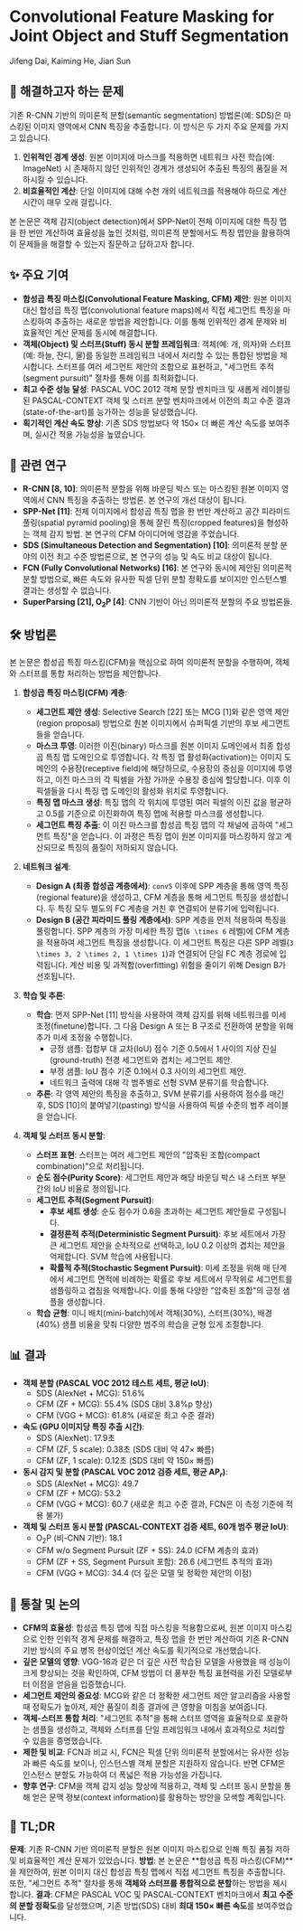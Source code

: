 # Convolutional Feature Masking for Joint Object and Stuff Segmentation

Jifeng Dai, Kaiming He, Jian Sun

## 🧩 해결하고자 하는 문제

기존 R-CNN 기반의 의미론적 분할(semantic segmentation) 방법론(예: SDS)은 마스킹된 이미지 영역에서 CNN 특징을 추출합니다. 이 방식은 두 가지 주요 문제를 가지고 있습니다.

1. **인위적인 경계 생성**: 원본 이미지에 마스크를 적용하면 네트워크 사전 학습(예: ImageNet) 시 존재하지 않던 인위적인 경계가 생성되어 추출된 특징의 품질을 저하시킬 수 있습니다.
2. **비효율적인 계산**: 단일 이미지에 대해 수천 개의 네트워크를 적용해야 하므로 계산 시간이 매우 오래 걸립니다.

본 논문은 객체 감지(object detection)에서 SPP-Net이 전체 이미지에 대한 특징 맵을 한 번만 계산하여 효율성을 높인 것처럼, 의미론적 분할에서도 특징 맵만을 활용하여 이 문제들을 해결할 수 있는지 질문하고 답하고자 합니다.

## ✨ 주요 기여

- **합성곱 특징 마스킹(Convolutional Feature Masking, CFM) 제안**: 원본 이미지 대신 합성곱 특징 맵(convolutional feature maps)에서 직접 세그먼트 특징을 마스킹하여 추출하는 새로운 방법을 제안합니다. 이를 통해 인위적인 경계 문제와 비효율적인 계산 문제를 동시에 해결합니다.
- **객체(Object) 및 스터프(Stuff) 동시 분할 프레임워크**: 객체(예: 개, 의자)와 스터프(예: 하늘, 잔디, 물)를 동일한 프레임워크 내에서 처리할 수 있는 통합된 방법을 제시합니다. 스터프를 여러 세그먼트 제안의 조합으로 표현하고, "세그먼트 추적(segment pursuit)" 절차를 통해 이를 최적화합니다.
- **최고 수준 성능 달성**: PASCAL VOC 2012 객체 분할 벤치마크 및 새롭게 레이블링된 PASCAL-CONTEXT 객체 및 스터프 분할 벤치마크에서 이전의 최고 수준 결과(state-of-the-art)를 능가하는 성능을 달성했습니다.
- **획기적인 계산 속도 향상**: 기존 SDS 방법보다 약 $150 \times$ 더 빠른 계산 속도를 보여주며, 실시간 적용 가능성을 높였습니다.

## 📎 관련 연구

- **R-CNN [8, 10]**: 의미론적 분할을 위해 바운딩 박스 또는 마스킹된 원본 이미지 영역에서 CNN 특징을 추출하는 방법론. 본 연구의 개선 대상이 됩니다.
- **SPP-Net [11]**: 전체 이미지에서 합성곱 특징 맵을 한 번만 계산하고 공간 피라미드 풀링(spatial pyramid pooling)을 통해 잘린 특징(cropped features)을 형성하는 객체 감지 방법. 본 연구의 CFM 아이디어에 영감을 주었습니다.
- **SDS (Simultaneous Detection and Segmentation) [10]**: 의미론적 분할 분야의 이전 최고 수준 방법론으로, 본 연구의 성능 및 속도 비교 대상이 됩니다.
- **FCN (Fully Convolutional Networks) [16]**: 본 연구와 동시에 제안된 의미론적 분할 방법으로, 빠른 속도와 유사한 픽셀 단위 분할 정확도를 보이지만 인스턴스별 결과는 생성할 수 없습니다.
- **SuperParsing [21], O$_2$P [4]**: CNN 기반이 아닌 의미론적 분할의 주요 방법론들.

## 🛠️ 방법론

본 논문은 합성곱 특징 마스킹(CFM)을 핵심으로 하여 의미론적 분할을 수행하며, 객체와 스터프를 통합 처리하는 방법을 제안합니다.

1. **합성곱 특징 마스킹(CFM) 계층**:

   - **세그먼트 제안 생성**: Selective Search [22] 또는 MCG [1]와 같은 영역 제안(region proposal) 방법으로 원본 이미지에서 슈퍼픽셀 기반의 후보 세그먼트들을 얻습니다.
   - **마스크 투영**: 이러한 이진(binary) 마스크를 원본 이미지 도메인에서 최종 합성곱 특징 맵 도메인으로 투영합니다. 각 특징 맵 활성화(activation)는 이미지 도메인의 수용장(receptive field)에 해당하므로, 수용장의 중심을 이미지에 투영하고, 이진 마스크의 각 픽셀을 가장 가까운 수용장 중심에 할당합니다. 이후 이 픽셀들을 다시 특징 맵 도메인의 활성화 위치로 투영합니다.
   - **특징 맵 마스크 생성**: 특징 맵의 각 위치에 투영된 여러 픽셀의 이진 값을 평균하고 $0.5$를 기준으로 이진화하여 특징 맵에 적용할 마스크를 생성합니다.
   - **세그먼트 특징 추출**: 이 이진 마스크를 합성곱 특징 맵의 각 채널에 곱하여 "세그먼트 특징"을 얻습니다. 이 과정은 특징 맵이 원본 이미지를 마스킹하지 않고 계산되므로 특징의 품질이 저하되지 않습니다.

2. **네트워크 설계**:

   - **Design A (최종 합성곱 계층에서)**: `conv5` 이후에 SPP 계층을 통해 영역 특징(regional feature)을 생성하고, CFM 계층을 통해 세그먼트 특징을 생성합니다. 두 특징 모두 별도의 FC 계층을 거친 후 연결되어 분류기에 입력됩니다.
   - **Design B (공간 피라미드 풀링 계층에서)**: SPP 계층을 먼저 적용하여 특징을 풀링합니다. SPP 계층의 가장 미세한 특징 맵(`6 \times 6` 레벨)에 CFM 계층을 적용하여 세그먼트 특징을 생성합니다. 이 세그먼트 특징은 다른 SPP 레벨(`3 \times 3, 2 \times 2, 1 \times 1`)과 연결되어 단일 FC 계층 경로에 입력됩니다. 계산 비용 및 과적합(overfitting) 위험을 줄이기 위해 Design B가 선호됩니다.

3. **학습 및 추론**:

   - **학습**: 먼저 SPP-Net [11] 방식을 사용하여 객체 감지를 위해 네트워크를 미세 조정(finetune)합니다. 그 다음 Design A 또는 B 구조로 전환하여 분할을 위해 추가 미세 조정을 수행합니다.
     - 긍정 샘플: 접합부 대 교차(IoU) 점수 기준 $0.5$에서 $1$ 사이의 지상 진실(ground-truth) 전경 세그먼트와 겹치는 세그먼트 제안.
     - 부정 샘플: IoU 점수 기준 $0.1$에서 $0.3$ 사이의 세그먼트 제안.
     - 네트워크 출력에 대해 각 범주별로 선형 SVM 분류기를 학습합니다.
   - **추론**: 각 영역 제안의 특징을 추출하고, SVM 분류기를 사용하여 점수를 매긴 후, SDS [10]의 붙여넣기(pasting) 방식을 사용하여 픽셀 수준의 범주 레이블을 얻습니다.

4. **객체 및 스터프 동시 분할**:
   - **스터프 표현**: 스터프는 여러 세그먼트 제안의 "압축된 조합(compact combination)"으로 처리됩니다.
   - **순도 점수(Purity Score)**: 세그먼트 제안과 해당 바운딩 박스 내 스터프 부분 간의 IoU 비율로 정의됩니다.
   - **세그먼트 추적(Segment Pursuit)**:
     - **후보 세트 생성**: 순도 점수가 $0.6$을 초과하는 세그먼트 제안들로 구성됩니다.
     - **결정론적 추적(Deterministic Segment Pursuit)**: 후보 세트에서 가장 큰 세그먼트 제안을 순차적으로 선택하고, IoU $0.2$ 이상의 겹치는 제안을 억제합니다. SVM 학습에 사용됩니다.
     - **확률적 추적(Stochastic Segment Pursuit)**: 미세 조정을 위해 매 단계에서 세그먼트 면적에 비례하는 확률로 후보 세트에서 무작위로 세그먼트를 샘플링하고 겹침을 억제합니다. 이를 통해 다양한 "압축된 조합"의 긍정 샘플을 생성합니다.
   - **학습 균형**: 미니 배치(mini-batch)에서 객체($30\%$), 스터프($30\%$), 배경($40\%$) 샘플 비율을 맞춰 다양한 범주의 학습을 균형 있게 조절합니다.

## 📊 결과

- **객체 분할 (PASCAL VOC 2012 테스트 세트, 평균 IoU)**:
  - SDS (AlexNet + MCG): $51.6\%$
  - CFM (ZF + MCG): $55.4\%$ (SDS 대비 $3.8\%$p 향상)
  - CFM (VGG + MCG): $61.8\%$ (새로운 최고 수준 결과)
- **속도 (GPU 이미지당 특징 추출 시간)**:
  - SDS (AlexNet): $17.9$초
  - CFM (ZF, 5 scale): $0.38$초 (SDS 대비 약 $47 \times$ 빠름)
  - CFM (ZF, 1 scale): $0.12$초 (SDS 대비 약 $150 \times$ 빠름)
- **동시 감지 및 분할 (PASCAL VOC 2012 검증 세트, 평균 AP$_r$)**:
  - SDS (AlexNet + MCG): $49.7$
  - CFM (ZF + MCG): $53.2$
  - CFM (VGG + MCG): $60.7$ (새로운 최고 수준 결과, FCN은 이 측정 기준에 적용 불가)
- **객체 및 스터프 동시 분할 (PASCAL-CONTEXT 검증 세트, 60개 범주 평균 IoU)**:
  - O$_2$P (비-CNN 기반): $18.1$
  - CFM w/o Segment Pursuit (ZF + SS): $24.0$ (CFM 계층의 효과)
  - CFM (ZF + SS, Segment Pursuit 포함): $26.6$ (세그먼트 추적의 효과)
  - CFM (VGG + MCG): $34.4$ (더 깊은 모델 및 정확한 제안의 이점)

## 🧠 통찰 및 논의

- **CFM의 효율성**: 합성곱 특징 맵에 직접 마스킹을 적용함으로써, 원본 이미지 마스킹으로 인한 인위적 경계 문제를 해결하고, 특징 맵을 한 번만 계산하여 기존 R-CNN 기반 방식의 주요 병목 현상이었던 계산 속도를 획기적으로 개선했습니다.
- **깊은 모델의 영향**: VGG-16과 같은 더 깊은 사전 학습된 모델을 사용했을 때 성능이 크게 향상되는 것을 확인하여, CFM 방법이 더 풍부한 특징 표현력을 가진 모델로부터 이점을 얻음을 입증했습니다.
- **세그먼트 제안의 중요성**: MCG와 같은 더 정확한 세그먼트 제안 알고리즘을 사용할 때 정확도가 높아져, 제안 품질이 최종 결과에 큰 영향을 미침을 보여줍니다.
- **객체-스터프 통합 처리**: "세그먼트 추적"을 통해 스터프 영역을 효율적으로 포괄하는 샘플을 생성하고, 객체와 스터프를 단일 프레임워크 내에서 효과적으로 처리할 수 있음을 증명했습니다.
- **제한 및 비교**: FCN과 비교 시, FCN은 픽셀 단위 의미론적 분할에서는 유사한 성능과 빠른 속도를 보이나, 인스턴스별 객체 분할은 지원하지 않습니다. 반면 CFM은 인스턴스 분할도 가능하여 더 폭넓은 적용 가능성을 가집니다.
- **향후 연구**: CFM을 객체 감지 성능 향상에 적용하고, 객체 및 스터프 동시 분할을 통해 얻은 문맥 정보(context information)를 활용하는 방안을 모색할 계획입니다.

## 📌 TL;DR

**문제**: 기존 R-CNN 기반 의미론적 분할은 원본 이미지 마스킹으로 인해 특징 품질 저하 및 비효율적인 계산 문제가 있었습니다.
**방법**: 본 논문은 **합성곱 특징 마스킹(CFM)**을 제안하여, 원본 이미지 대신 합성곱 특징 맵에서 직접 세그먼트 특징을 추출합니다. 또한, "세그먼트 추적" 절차를 통해 **객체와 스터프를 통합적으로 분할**하는 방법을 제시합니다.
**결과**: CFM은 PASCAL VOC 및 PASCAL-CONTEXT 벤치마크에서 **최고 수준의 분할 정확도**를 달성했으며, 기존 방법(SDS) 대비 **최대 $150 \times$ 빠른 속도**를 보여주었습니다.

